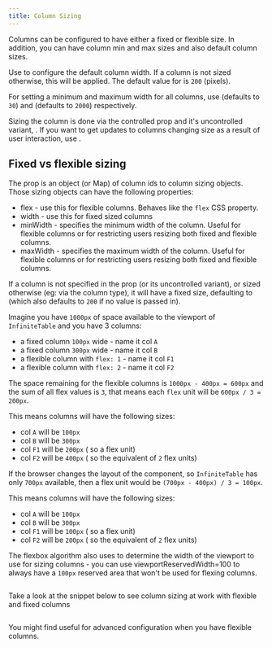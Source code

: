 ```yaml
---
title: Column Sizing
---
```


Columns can be configured to have either a fixed or flexible size. In addition, you can have column min and max sizes and also default column sizes.

<Note>

Use <PropLink name="columnDefaultWidth"/> to configure the default column width. If a column is not sized otherwise, this will be applied. The default value for <PropLink name="columnDefaultWidth"/> is `200` (pixels).

For setting a minimum and maximum width for all columns, use <PropLink name="columnMinWidth"/> (defaults to `30`) and <PropLink name="columnMaxWidth"/> (defaults to `2000`) respectively.

</Note>

Sizing the column is done via the controlled <PropLink name="columnSizing"/> prop and it's uncontrolled variant, <PropLink name="defaultColumnSizing" />. If you want to get updates to columns changing size as a result of user interaction, use <PropLink name="onColumnSizingChange" />.


## Fixed vs flexible sizing

The <PropLink name="columnSizing" /> prop is an object (or Map) of column ids to column sizing objects. Those sizing objects can have the following properties:
 * <PropLink name="columnSizing.flex">flex</PropLink> - use this for flexible columns. Behaves like the `flex` CSS property.
 * <PropLink name="columnSizing.width">width</PropLink> - use this for fixed sized columns
 * <PropLink name="columnSizing.minWidth">minWidth</PropLink> - specifies the minimum width of the column. Useful for flexible columns or for restricting users resizing both fixed and flexible columns.
 * <PropLink name="columnSizing.maxWidth">maxWidth</PropLink> - specifies the maximum width of the column. Useful for flexible columns or for restricting users resizing both fixed and flexible columns.

<Note>

If a column is not specified in the <PropLink name="columnSizing" /> prop (or its uncontrolled variant), or sized otherwise (eg: via the column type), it will have a fixed size, defaulting to <PropLink name="columnDefaultWidth"/> (which also defaults to `200` if no value is passed in).

</Note>


<DeepDive title="Flexible sizing explained" excerpt="The way flex sizing is implemented is similar to how CSS flexbox algorithm works. Explore this section to find out more details.">

Imagine you have `1000px` of space available to the viewport of `InfiniteTable` and you have 3 columns: 
* a fixed column `100px` wide - name it col `A`
* a fixed column `300px` wide - name it col `B`
* a flexible column with `flex: 1` - name it col `F1`
* a flexible column with `flex: 2` - name it col `F2`

The space remaining for the flexible columns is `1000px - 400px = 600px` and the sum of all flex values is `3`, that means each `flex` unit will be `600px / 3 = 200px`.

This means columns will have the following sizes:
 * col `A` will be `100px`
 * col `B` will be `300px`
 * col `F1` will be `200px` ( so a flex unit)
 * col `F2` will be `400px` ( so the equivalent of `2` flex units)

If the browser changes the layout of the component, so `InfiniteTable` has only `700px` available, then a flex unit would be `(700px - 400px) / 3 = 100px`.

This means columns will have the following sizes:
 * col `A` will be `100px`
 * col `B` will be `300px`
 * col `F1` will be `100px` ( so a flex unit)
 * col `F2` will be `200px` ( so the equivalent of `2` flex units)

 The flexbox algorithm also uses <PropLink name="viewportReservedWidth" /> to determine the width of the viewport to use for sizing columns - you can use <PropLink name="viewportReservedWidth">viewportReservedWidth=100</PropLink> to always have a `100px` reserved area that won't be used for flexing columns.


 <Sandpack title="Using viewportReservedWidth to reserve whitespace when you have flexible columns">

```tsx file=../../reference/viewportReservedWidth-example.page.tsx
```
</Sandpack>


</DeepDive>

Take a look at the snippet below to see column sizing at work with flexible and fixed columns

<Sandpack title="Using controlled columnSizing">

```tsx file=../../reference/columnSizing-example.page.tsx
```
</Sandpack>

<Note>

You might find <PropLink name="viewportReservedWidth" /> useful for advanced configuration when you have flexible columns.

</Note>
